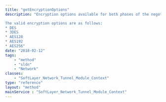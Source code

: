 ```yaml
---
title: "getEncryptionOptions"
description: "Encryption options available for both phases of the negotiation process. 

The valid encryption options are as follows: 
* DES
* 3DES
* AES128
* AES192
* AES256"
date: "2018-02-12"
tags:
    - "method"
    - "sldn"
    - "Network"
classes:
    - "SoftLayer_Network_Tunnel_Module_Context"
type: "reference"
layout: "method"
mainService : "SoftLayer_Network_Tunnel_Module_Context"
---
```

